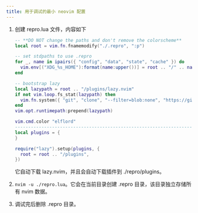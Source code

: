 ```yaml
---
title: 用于调试的最小 neovim 配置
---
```



1. 创建 repro.lua 文件，内容如下

    ```lua
    -- **DO NOT change the paths and don't remove the colorscheme**
    local root = vim.fn.fnamemodify("./.repro", ":p")

    -- set stdpaths to use .repro
    for _, name in ipairs({ "config", "data", "state", "cache" }) do
      vim.env[("XDG_%s_HOME"):format(name:upper())] = root .. "/" .. name
    end

    -- bootstrap lazy
    local lazypath = root .. "/plugins/lazy.nvim"
    if not vim.loop.fs_stat(lazypath) then
      vim.fn.system({ "git", "clone", "--filter=blob:none", "https://github.com/folke/lazy.nvim.git", lazypath, })
    end
    vim.opt.runtimepath:prepend(lazypath)

    vim.cmd.color "elflord"
    --------------------------------------------------------------------------------
    local plugins = {
    }

    require("lazy").setup(plugins, {
      root = root .. "/plugins",
    })
    ```

    它自动下载 lazy.nvim，并且会自动下载插件到 ./repro/plugins。

2. `nvim -u ./repro.lua`。它会在当前目录创建 .repro 目录，该目录独立存储所有 nvim 数据。
3. 调试完后删除 .repro 目录。

